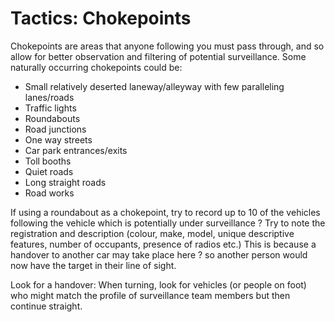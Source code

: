 [Title]: # (Tactics: Chokepoints)
[Difficulty]: # (Expert)
[Order]: # (21)

# Tactics: Chokepoints

Chokepoints are areas that anyone following you must pass through, and so allow for better observation and filtering of potential surveillance. Some naturally occurring chokepoints could be:

*   Small relatively deserted laneway/alleyway with few paralleling lanes/roads
*   Traffic lights
*   Roundabouts
*   Road junctions
*   One way streets
*   Car park entrances/exits
*   Toll booths
*   Quiet roads
*   Long straight roads
*   Road works

If using a roundabout as a chokepoint, try to record up to 10 of the vehicles following the vehicle which is potentially under surveillance  ? Try to note the registration and description (colour, make, model, unique descriptive features, number of occupants, presence of radios etc.) This is because a handover to another car may take place here ? so another person would now have the target in their line of sight. 

Look for a handover: When turning, look for vehicles (or people on foot) who might match the profile of surveillance team members but then continue straight.